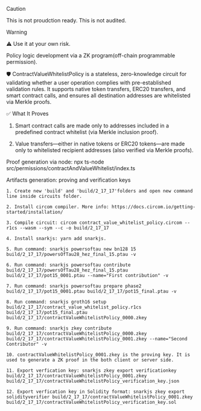 
> [!CAUTION]
> This is not proudction ready.
> This is not audited.

> [!WARNING] 
> :warning: Use it at your own risk.

Policy logic development via a ZK program(off-chain programmable permission).

🛡️ ContractValueWhitelistPolicy is a stateless, zero-knowledge circuit for validating whether a user operation complies with pre-established validation rules. It supports native token transfers, ERC20 transfers, and smart contract calls, and ensures all destination addresses are whitelisted via Merkle proofs.

✅ What It Proves
1. Smart contract calls are made only to addresses included in a predefined contract whitelist (via Merkle inclusion proof).

2. Value transfers—either in native tokens or ERC20 tokens—are made only to whitelisted recipient addresses (also verified via Merkle proofs).

Proof generation via node: npx ts-node src/permissions/contractAndValueWhitelist/index.ts

Artifacts generation: proving and verification keys

    1. Create new 'build' and 'build/2_17_17'folders and open new command line inside circuits folder. 

    2. Install circom compiler. More info: https://docs.circom.io/getting-started/installation/

    3. Compile circuit: circom contract_value_whitelist_policy.circom --r1cs --wasm --sym --c -o build/2_17_17

    4. Install snarkjs: yarn add snarkjs.

    5. Run command: snarkjs powersoftau new bn128 15 build/2_17_17/powersOfTau28_hez_final_15.ptau -v 

    6. Run command: snarkjs powersoftau contribute build/2_17_17/powersOfTau28_hez_final_15.ptau build/2_17_17/pot15_0001.ptau --name="First contribution" -v

    7. Run command: snarkjs powersoftau prepare phase2 build/2_17_17/pot15_0001.ptau build/2_17_17/pot15_final.ptau -v

    8. Run command: snarkjs groth16 setup build/2_17_17/contract_value_whitelist_policy.r1cs build/2_17_17/pot15_final.ptau build/2_17_17/contractValueWhitelistPolicy_0000.zkey

    9. Run command: snarkjs zkey contribute build/2_17_17/contractValueWhitelistPolicy_0000.zkey build/2_17_17/contractValueWhitelistPolicy_0001.zkey --name="Second Contributor" -v

    10. contractValueWhitelistPolicy_0001.zkey is the proving key. It is used to generate a ZK proof in the both client or server side.

    11. Export verfication key: snarkjs zkey export verificationkey build/2_17_17/contractValueWhitelistPolicy_0001.zkey build/2_17_17/contractValueWhitelistPolicy_verification_key.json 

    12. Export verfication key in Solidity format: snarkjs zkey export solidityverifier build/2_17_17/contractValueWhitelistPolicy_0001.zkey build/2_17_17/contractValueWhitelistPolicy_verification_key.sol